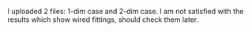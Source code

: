I uploaded 2 files: 1-dim case and 2-dim case.
I am not satisfied with the results which show wired fittings, should check them later.
